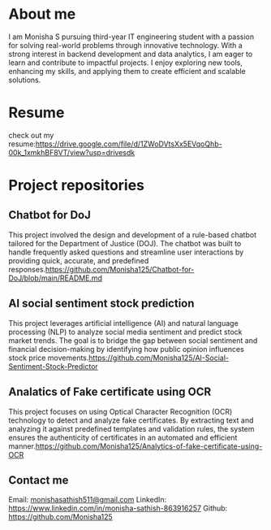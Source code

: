 # About me
I am Monisha S  pursuing third-year IT engineering student with a passion for solving real-world problems through innovative technology. With a strong interest in backend development and data analytics, I am eager to learn and contribute to impactful projects. I enjoy exploring new tools, enhancing my skills, and applying them to create efficient and scalable solutions.

# Resume
check out my resume:https://drive.google.com/file/d/1ZWoDVtsXx5EVqoQhb-00k_1xmkhBF8VT/view?usp=drivesdk

# Project repositories
## Chatbot for DoJ
This project involved the design and development of a rule-based chatbot tailored for the Department of Justice (DOJ). The chatbot was built to handle frequently asked questions and streamline user interactions by providing quick, accurate, and predefined responses.https://github.com/Monisha125/Chatbot-for-DoJ/blob/main/README.md

## AI social sentiment stock prediction
This project leverages artificial intelligence (AI) and natural language processing (NLP) to analyze social media sentiment and predict stock market trends. The goal is to bridge the gap between social sentiment and financial decision-making by identifying how public opinion influences stock price movements.https://github.com/Monisha125/AI-Social-Sentiment-Stock-Predictor

## Analatics of Fake certificate using OCR
This project focuses on using Optical Character Recognition (OCR) technology to detect and analyze fake certificates. By extracting text and analyzing it against predefined templates and validation rules, the system ensures the authenticity of certificates in an automated and efficient manner.https://github.com/Monisha125/Analytics-of-fake-certificate-using-OCR

## Contact me
Email: monishasathish511@gmail.com
LinkedIn: https://www.linkedin.com/in/monisha-sathish-863916257
Github: https://github.com/Monisha125
